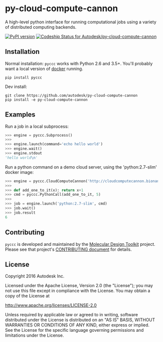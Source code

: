 # py-cloud-compute-cannon
A high-level python interface for running computational jobs using a variety of distributed computing backends.

[![PyPI version](https://badge.fury.io/py/pyccc.svg)](https://badge.fury.io/py/pyccc) [ ![Codeship Status for Autodesk/py-cloud-compute-cannon](https://app.codeship.com/projects/cfce5d40-17f0-0135-533b-7a1debe13560/status?branch=master)](https://app.codeship.com/projects/218766)
## Installation

Normal installation:
`pyccc` works with Python 2.6 and 3.5+. You'll probably want a local version of [docker](https://www.docker.com/get-docker) running.

```shell
pip install pyccc
```

Dev install:
```shell
git clone https://github.com/autodesk/py-cloud-compute-cannon
pip install -e py-cloud-compute-cannon
```

## Examples

Run a job in a local subprocess:
```python
>>> engine = pyccc.Subprocess()
>>>
>>> engine.launch(command='echo hello world')
>>> engine.wait()
>>> engine.stdout
'hello world\n'
```

Run a python command on a demo cloud server, using the 'python:2.7-slim' docker image:
```python
>>> engine = pyccc.CloudComputeCannon('http://cloudcomputecannon.bionano.autodesk.com:9000')
>>>
>>> def add_one_to_it(x): return x+1
>>> cmd = pyccc.PythonCall(add_one_to_it, 5)
>>>
>>> job = engine.launch('python:2.7-slim', cmd)
>>> job.wait()
>>> job.result
6
```

## Contributing
`pyccc` is developed and maintained by the [Molecular Design Toolkit](https://github.com/autodesk/molecular-design-toolkit) project. Please see that project's [CONTRIBUTING document](https://github.com/autodesk/molecular-design-toolkit/CONTRIBUTING.md) for details.


## License

Copyright 2016 Autodesk Inc.

Licensed under the Apache License, Version 2.0 (the "License"); you may not use this file except in compliance with the License. You may obtain a copy of the License at

http://www.apache.org/licenses/LICENSE-2.0

Unless required by applicable law or agreed to in writing, software distributed under the License is distributed on an "AS IS" BASIS, WITHOUT WARRANTIES OR CONDITIONS OF ANY KIND, either express or implied. See the License for the specific language governing permissions and limitations under the License.
